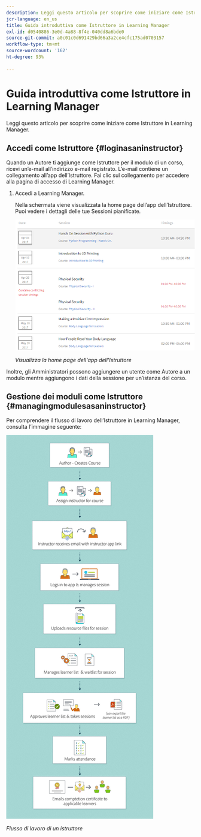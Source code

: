 ```yaml
---
description: Leggi questo articolo per scoprire come iniziare come Istruttore in Learning Manager.
jcr-language: en_us
title: Guida introduttiva come Istruttore in Learning Manager
exl-id: d0540886-3e0d-4a88-8f4e-040dd8a6bde0
source-git-commit: a0c01c0d691429bd66a3a2ce4cfc175ad0703157
workflow-type: tm+mt
source-wordcount: '162'
ht-degree: 93%

---
```


# Guida introduttiva come Istruttore in Learning Manager

Leggi questo articolo per scoprire come iniziare come Istruttore in Learning Manager.

## Accedi come Istruttore {#loginasaninstructor}

Quando un Autore ti aggiunge come Istruttore per il modulo di un corso, ricevi un’e-mail all’indirizzo e-mail registrato. L’e-mail contiene un collegamento all’app dell’Istruttore. Fai clic sul collegamento per accedere alla pagina di accesso di Learning Manager.

1. Accedi a Learning Manager.

   Nella schermata viene visualizzata la home page dell’app dell’Istruttore. Puoi vedere i dettagli delle tue Sessioni pianificate.

   ![](assets/instructor-upcomingsession.png)

   *Visualizza la home page dell&#39;app dell&#39;Istruttore*

Inoltre, gli Amministratori possono aggiungere un utente come Autore a un modulo mentre aggiungono i dati della sessione per un’istanza del corso.

## Gestione dei moduli come Istruttore {#managingmodulesasaninstructor}

Per comprendere il flusso di lavoro dell’Istruttore in Learning Manager, consulta l’immagine seguente:

![](assets/instructor.jpg)

*Flusso di lavoro di un istruttore*
